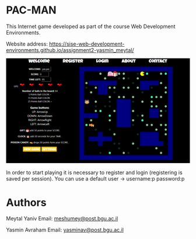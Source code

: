 # PAC-MAN

This Internet game developed as part of the course Web Development Environments.
 
Website address: https://sise-web-development-environments.github.io/assignment2-yasmin_meytal/


![picture](images/s.PNG)


In order to start playing it is necessary to register and login (registering is saved per session).
You can use a default user -> username:p password:p


# Authors
Meytal Yaniv
Email: meshumey@post.bgu.ac.il

Yasmin Avraham
Email:  yasminav@post.bgu.ac.il 
